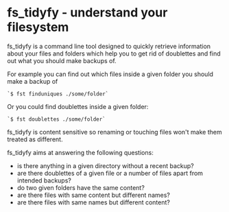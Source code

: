 fs_tidyfy - understand your filesystem
======================================

fs_tidyfy is a command line tool designed to quickly retrieve information
about your files and folders which help you to get rid of doublettes and
find out what you should make backups of.

For example you can find out which files inside a given folder you should
make a backup of

    `$ fst finduniques ./some/folder`

Or you could find doublettes inside a given folder:

    `$ fst doublettes ./some/folder`

fs_tidyfy is content sensitive so renaming or touching files won't make them
treated as different.


fs_tidyfy aims at answering the following questions:

* is there anything in a given directory without a recent backup?
* are there doublettes of a given file or a number of files apart from 
  intended backups?
* do two given folders have the same content?
* are there files with same content but different names?
* are there files with same names but different content?


